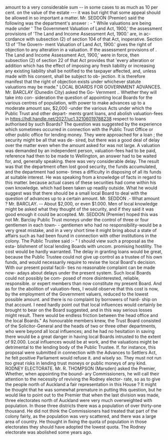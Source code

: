 amount to a very considerable sum -- in some cases to as much as 10 per cent. on the value of the estate --- it was but right that some appeal should be allowed in so important a matter. Mr. SEDDON (Premier) said the following was the department's answer : - " While valuations are being made under ' The Government Valuation of Land Act, 1900,' the assessment provisions of 'The Land and Income Assessment Act, 1900.' are, in ac- cordance with subsection (2) of section 104 of that Act, inoperative. Section 13 of 'The Govern- ment Valuation of Land Act, 1900.' gives the right of objection to any alteration in a valuation. If the assessment provisions of . The Land and Income Assessment Act, 1900,' were in force, then subsection (2) of section 22 of that Act provides that 'every alteration or addition which has the effect of imposing any fresh liability or increasing any existing liability shall be notified to the taxpayer affected, and, unless made with his consent, shall be subject to ob- jection. It is therefore manifest that the right of objection exists under whichever statute valuations may be made." LOCAL BOARDS FOR GOVERNMENT ADVANCES. Mr. BARCLAY (Dunedin City) asked the Go- Vernment .. Whether they will take into con- sideration the question of appointing local Boards for the various centres of population, with power to make advances up to a moderate amount sav, $2,000 -under the various Acts under which the Public Trust and other depart- ments grant loans, and abolish valuation-fees in https://hdl.handle.net/2027/uc1.32106019788238 respect to loans authorised by such Boards? The question was suggested by the experience which sometimes occurred in connection with the Public Trust Office or other public office for lending money. They were approached for a loan ; the security might be all that was de- sired, but there was a good deal of delay over the matter even when the amount asked for was not large. A valuation was demanded by an independent person, valuation-fees had to be paid, reference had then to be made to Wellington, an answer had to be waited for, and, generally speaking. there was very considerable delay. The result was that the department often lost good security, the funds accumulated, and the department had some- times a difficulty in disposing of all its funds at suitable interest. He was speaking from a knowledge of facts in regard to this matter. because actual cases of these securities had come within his own knowledge. which had been taken up readily outside. What he would suggest was that there should be a small local Board to deal with the question of advances up to a certain amount. Mr. SEDDON .- What amount ? Mr. BARCLAY. -- About $2,000, or even $1.000. Men of local knowledge might be asked what they thought of the security, and if they said it was good enough it could be accepted. Mr. SEDDON (Premier) hoped this was not Mr. Barclay Public Trust moneys under the control of three or four gentlemen in each town- - gentlemen who had no responsibility-would be a very great mistake, and in a very short time it might bring about a state of affairs such as had been found in connection with other institutions in the colony. The Public Trustee said :- " I should view such a proposal as the esta- blishment of local lending Boards with uncom. promising hostility. The cost would be hardly warranted. The delay in granting loans would be great, because the Public Trustee could not give up control as a trustee of his own funds, and would necessarily require to revise the local Board's decision. With our present postal facili- ties no reasonable complaint can be made now- adays about delays under the present system. Such local Boards could not possibly be com- posed of more disinterested, reliable, responsible. or expert members than now constitute my present Board. And as for the abolition of valuation-fees, I would observe that this cost is now, by the employment of the Government valuers, reduced to the lowest possible amount. and there is no complaint by borrowers of hard- ship on that account. I need hardly point out that local influences would certainly be brought to bear on the Board suggested, and in this way serious losses might result. There would be endless friction between the head office and the local Boards." As honourable members knew, the Trust Board consisted of the Solicitor-General and the heads of two or three other departments, who were beyond all local influences; and he had no hesitation in saving there would be a great danger in having local Boards intrusted to the extent of 92.000. Local influences would be at work, and the valuations might be detrimental to the lending body of the Public Trustee. If. for instance, this proposal were submitted in connection with the Advances to Settlers Act, he felt positive Parliament would refuse it. and wisely so. They must not run too great risks in lending trust moneys or public moneys of any kind. RODNEY ELECTORATE. Mr. R. THOMPSON (Marsden) asked the Premier, Whether, when appointing the bound- ary Commissioners, he will call their attention to the necessity of reviving the Rodney elector- rate, so as to give the people north of Auckland a fair representation in this House ? It might be thought that he was somewhat premature in putting this question, but he would like to point out to the Premier that when the last division was made, three electorates north of Auckland were very much overweighted with population. In those three districts there was a population of over thirty-one thousand. He did not think the Commissioners had treated that part of the colony fairly, as the population was very scattered, and there was a large area of country. He thought in fixing the quota of population in those electorates they should have adopted the lowest quota. The Rodney electorate was abolished some years ago. 